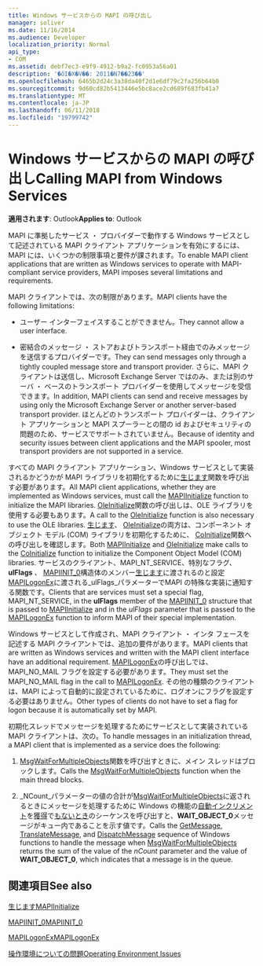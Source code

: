 ```yaml
---
title: Windows サービスからの MAPI の呼び出し
manager: soliver
ms.date: 11/16/2014
ms.audience: Developer
localization_priority: Normal
api_type:
- COM
ms.assetid: debf7ec3-e9f9-4912-b9a2-fc0953a56a01
description: '�ŏI�X�V��: 2011�N7��23��'
ms.openlocfilehash: 6465b2d24c3a38da40f2d1e6df79c2fa256b64b0
ms.sourcegitcommit: 9d60cd82b5413446e5bc8ace2cd689f683fb41a7
ms.translationtype: MT
ms.contentlocale: ja-JP
ms.lasthandoff: 06/11/2018
ms.locfileid: "19799742"
---
```

# <a name="calling-mapi-from-windows-services"></a><span data-ttu-id="de561-103">Windows サービスからの MAPI の呼び出し</span><span class="sxs-lookup"><span data-stu-id="de561-103">Calling MAPI from Windows Services</span></span>

  
  
<span data-ttu-id="de561-104">**適用されます**: Outlook</span><span class="sxs-lookup"><span data-stu-id="de561-104">**Applies to**: Outlook</span></span> 
  
<span data-ttu-id="de561-105">MAPI に準拠したサービス ・ プロバイダーで動作する Windows サービスとして記述されている MAPI クライアント アプリケーションを有効にするには、MAPI には、いくつかの制限事項と要件が課されます。</span><span class="sxs-lookup"><span data-stu-id="de561-105">To enable MAPI client applications that are written as Windows services to operate with MAPI-compliant service providers, MAPI imposes several limitations and requirements.</span></span>
  
<span data-ttu-id="de561-106">MAPI クライアントでは、次の制限があります。</span><span class="sxs-lookup"><span data-stu-id="de561-106">MAPI clients have the following limitations:</span></span>
  
- <span data-ttu-id="de561-107">ユーザー インターフェイスすることができません。</span><span class="sxs-lookup"><span data-stu-id="de561-107">They cannot allow a user interface.</span></span>
    
- <span data-ttu-id="de561-108">密結合のメッセージ ・ ストアおよびトランスポート経由でのみメッセージを送信するプロバイダーです。</span><span class="sxs-lookup"><span data-stu-id="de561-108">They can send messages only through a tightly coupled message store and transport provider.</span></span> <span data-ttu-id="de561-109">さらに、MAPI クライアントは送信し、Microsoft Exchange Server ではのみ、または別のサーバ ・ ベースのトランスポート プロバイダーを使用してメッセージを受信できます。</span><span class="sxs-lookup"><span data-stu-id="de561-109">In addition, MAPI clients can send and receive messages by using only the Microsoft Exchange Server or another server-based transport provider.</span></span> <span data-ttu-id="de561-110">ほとんどのトランスポート プロバイダーは、クライアント アプリケーションと MAPI スプーラーとの間の id およびセキュリティの問題のため、サービスでサポートされていません。</span><span class="sxs-lookup"><span data-stu-id="de561-110">Because of identity and security issues between client applications and the MAPI spooler, most transport providers are not supported in a service.</span></span> 
    
<span data-ttu-id="de561-111">すべての MAPI クライアント アプリケーション、Windows サービスとして実装されるかどうかが MAPI ライブラリを初期化するために[生じます](mapiinitialize.md)関数を呼び出す必要があります。</span><span class="sxs-lookup"><span data-stu-id="de561-111">All MAPI client applications, whether they are implemented as Windows services, must call the [MAPIInitialize](mapiinitialize.md) function to initialize the MAPI libraries.</span></span> <span data-ttu-id="de561-112">[OleInitialize](http://msdn.microsoft.com/ja-jp/library/ms690134%28v=VS.85%29.aspx)関数の呼び出しは、OLE ライブラリを使用する必要もあります。</span><span class="sxs-lookup"><span data-stu-id="de561-112">A call to the [OleInitialize](http://msdn.microsoft.com/ja-jp/library/ms690134%28v=VS.85%29.aspx) function is also necessary to use the OLE libraries.</span></span> <span data-ttu-id="de561-113">[生じます](mapiinitialize.md)、 [OleInitialize](http://msdn.microsoft.com/ja-jp/library/ms690134%28v=VS.85%29.aspx)の両方は、コンポーネント オブジェクト モデル (COM) ライブラリを初期化するために、 [CoInitialize](http://msdn.microsoft.com/ja-jp/library/ms678543%28VS.85%29.aspx)関数への呼び出しを確認します。</span><span class="sxs-lookup"><span data-stu-id="de561-113">Both [MAPIInitialize](mapiinitialize.md) and [OleInitialize](http://msdn.microsoft.com/ja-jp/library/ms690134%28v=VS.85%29.aspx) make calls to the [CoInitialize](http://msdn.microsoft.com/ja-jp/library/ms678543%28VS.85%29.aspx) function to initialize the Component Object Model (COM) libraries.</span></span> <span data-ttu-id="de561-114">サービスのクライアント、MAPI_NT_SERVICE、特別なフラグ、 **ulFlags** 、 [MAPIINIT_0](mapiinit_0.md)構造体のメンバー[生じます](mapiinitialize.md)に渡されるのと設定[MAPILogonEx](mapilogonex.md)に渡される_ulFlags_パラメーターでMAPI の特殊な実装に通知する関数です。</span><span class="sxs-lookup"><span data-stu-id="de561-114">Clients that are services must set a special flag, MAPI_NT_SERVICE, in the **ulFlags** member of the [MAPIINIT_0](mapiinit_0.md) structure that is passed to [MAPIInitialize](mapiinitialize.md) and in the  _ulFlags_ parameter that is passed to the [MAPILogonEx](mapilogonex.md) function to inform MAPI of their special implementation.</span></span> 
  
<span data-ttu-id="de561-115">Windows サービスとして作成され、MAPI クライアント ・ インタ フェースを記述する MAPI クライアントでは、追加の要件があります。</span><span class="sxs-lookup"><span data-stu-id="de561-115">MAPI clients that are written as Windows services and written with the MAPI client interface have an additional requirement.</span></span> <span data-ttu-id="de561-116">[MAPILogonEx](mapilogonex.md)の呼び出しでは、MAPI_NO_MAIL フラグを設定する必要があります。</span><span class="sxs-lookup"><span data-stu-id="de561-116">They must set the MAPI_NO_MAIL flag in the call to [MAPILogonEx](mapilogonex.md).</span></span> <span data-ttu-id="de561-117">その他の種類のクライアントは、MAPI によって自動的に設定されているために、ログオンにフラグを設定する必要はありません。</span><span class="sxs-lookup"><span data-stu-id="de561-117">Other types of clients do not have to set a flag for logon because it is automatically set by MAPI.</span></span>
  
<span data-ttu-id="de561-118">初期化スレッドでメッセージを処理するためにサービスとして実装されている MAPI クライアントは、次の。</span><span class="sxs-lookup"><span data-stu-id="de561-118">To handle messages in an initialization thread, a MAPI client that is implemented as a service does the following:</span></span>
  
1. <span data-ttu-id="de561-119">[MsgWaitForMultipleObjects](http://msdn.microsoft.com/ja-jp/library/ms684242%28VS.85%29.aspx)関数を呼び出すときに、メイン スレッドはブロックします。</span><span class="sxs-lookup"><span data-stu-id="de561-119">Calls the [MsgWaitForMultipleObjects](http://msdn.microsoft.com/ja-jp/library/ms684242%28VS.85%29.aspx) function when the main thread blocks.</span></span> 
    
2. <span data-ttu-id="de561-120">_NCount_パラメーターの値の合計が[MsgWaitForMultipleObjects](http://msdn.microsoft.com/ja-jp/library/ms684242%28VS.85%29.aspx)に返されるときにメッセージを処理するために Windows の機能の[自動インクリメント](http://msdn.microsoft.com/ja-jp/library/ms644936%28VS.85%29.aspx)を[獲得](http://msdn.microsoft.com/ja-jp/library/ms644955%28VS.85%29.aspx)で[もないとき](http://msdn.microsoft.com/ja-jp/library/ms644934%28VS.85%29.aspx)のシーケンスを呼び出すと、**WAIT_OBJECT_0**メッセージがキュー内であることを示す値です。</span><span class="sxs-lookup"><span data-stu-id="de561-120">Calls the [GetMessage](http://msdn.microsoft.com/ja-jp/library/ms644936%28VS.85%29.aspx), [TranslateMessage](http://msdn.microsoft.com/ja-jp/library/ms644955%28VS.85%29.aspx), and [DispatchMessage](http://msdn.microsoft.com/ja-jp/library/ms644934%28VS.85%29.aspx) sequence of Windows functions to handle the message when [MsgWaitForMultipleObjects](http://msdn.microsoft.com/ja-jp/library/ms684242%28VS.85%29.aspx) returns the sum of the value of the  _nCount_ parameter and the value of **WAIT_OBJECT_0**, which indicates that a message is in the queue.</span></span>
    
## <a name="see-also"></a><span data-ttu-id="de561-121">関連項目</span><span class="sxs-lookup"><span data-stu-id="de561-121">See also</span></span>



[<span data-ttu-id="de561-122">生じます</span><span class="sxs-lookup"><span data-stu-id="de561-122">MAPIInitialize</span></span>](mapiinitialize.md)
  
[<span data-ttu-id="de561-123">MAPIINIT_0</span><span class="sxs-lookup"><span data-stu-id="de561-123">MAPIINIT_0</span></span>](mapiinit_0.md)
  
[<span data-ttu-id="de561-124">MAPILogonEx</span><span class="sxs-lookup"><span data-stu-id="de561-124">MAPILogonEx</span></span>](mapilogonex.md)


[<span data-ttu-id="de561-125">操作環境についての問題</span><span class="sxs-lookup"><span data-stu-id="de561-125">Operating Environment Issues</span></span>](operating-environment-issues.md)

